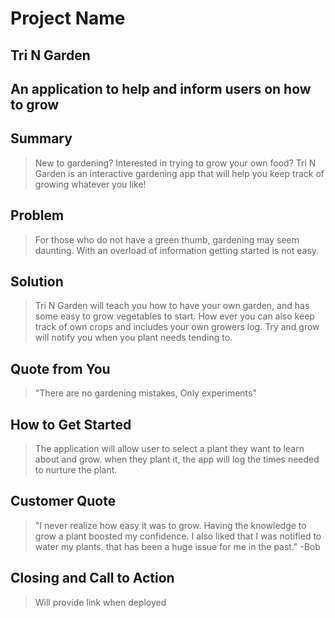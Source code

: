 # Project Name #

<!--
> This material was originally posted [here](http://www.quora.com/What-is-Amazons-approach-to-product-development-and-product-management). It is reproduced here for posterities sake.

There is an approach called "working backwards" that is widely used at Amazon. They work backwards from the customer, rather than starting with an idea for a product and trying to bolt customers onto it. While working backwards can be applied to any specific product decision, using this approach is especially important when developing new products or features.

For new initiatives a product manager typically starts by writing an internal press release announcing the finished product. The target audience for the press release is the new/updated product's customers, which can be retail customers or internal users of a tool or technology. Internal press releases are centered around the customer problem, how current solutions (internal or external) fail, and how the new product will blow away existing solutions.

If the benefits listed don't sound very interesting or exciting to customers, then perhaps they're not (and shouldn't be built). Instead, the product manager should keep iterating on the press release until they've come up with benefits that actually sound like benefits. Iterating on a press release is a lot less expensive than iterating on the product itself (and quicker!).

If the press release is more than a page and a half, it is probably too long. Keep it simple. 3-4 sentences for most paragraphs. Cut out the fat. Don't make it into a spec. You can accompany the press release with a FAQ that answers all of the other business or execution questions so the press release can stay focused on what the customer gets. My rule of thumb is that if the press release is hard to write, then the product is probably going to suck. Keep working at it until the outline for each paragraph flows.

Oh, and I also like to write press-releases in what I call "Oprah-speak" for mainstream consumer products. Imagine you're sitting on Oprah's couch and have just explained the product to her, and then you listen as she explains it to her audience. That's "Oprah-speak", not "Geek-speak".

Once the project moves into development, the press release can be used as a touchstone; a guiding light. The product team can ask themselves, "Are we building what is in the press release?" If they find they're spending time building things that aren't in the press release (overbuilding), they need to ask themselves why. This keeps product development focused on achieving the customer benefits and not building extraneous stuff that takes longer to build, takes resources to maintain, and doesn't provide real customer benefit (at least not enough to warrant inclusion in the press release).
 -->

## Tri N Garden ##

## An application to help and inform users on how to grow ##

## Summary ##
  > New to gardening? Interested in trying to grow your own food? Tri N Garden is an interactive gardening app that will help you keep track of growing whatever you like!

## Problem ##
  > For those who do not have a green thumb, gardening may seem daunting. With an overload of information getting started is not easy.

## Solution ##
  > Tri N Garden will teach you how to have your own garden, and has some easy to grow vegetables to start. How ever you can also keep track of own crops and includes your own growers log. Try and grow will notify you when you plant needs tending to.

## Quote from You ##
  > "There are no gardening mistakes, Only experiments"

## How to Get Started ##
  > The application will allow user to select a plant they want to learn about and grow. when they plant it, the app will log the times needed to nurture the plant.

## Customer Quote ##
  > "I never realize how easy it was to grow. Having the knowledge to grow a plant boosted my confidence. I also liked that I was notified to water my plants. that has been a huge issue for me in the past." -Bob

## Closing and Call to Action ##
  > Will provide link when deployed
